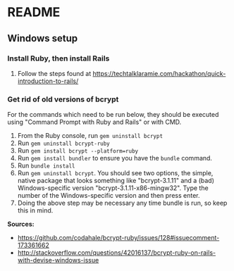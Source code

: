 # README

## Windows setup

### Install Ruby, then install Rails
1. Follow the steps found at https://techtalklaramie.com/hackathon/quick-introduction-to-rails/

### Get rid of old versions of bcrypt
For the commands which need to be run below, they should be executed using "Command Prompt with Ruby and Rails" or with CMD.

1. From the Ruby console, run `gem uninstall bcrypt`
2. Run `gem uninstall bcrypt-ruby`
3. Run `gem install bcrypt --platform=ruby`
5. Run `gem install bundler` to ensure you have the `bundle` command.
6. Run `bundle install`
7. Run `gem uninstall bcrypt`. You should see two options, the simple, native package that looks something like "bcrypt-3.1.11" and a (bad) Windows-specific version "bcrypt-3.1.11-x86-mingw32". Type the number of the Windows-specific version and then press enter.
8. Doing the above step may be necessary any time bundle is run, so keep this in mind.

**Sources:**
- https://github.com/codahale/bcrypt-ruby/issues/128#issuecomment-173361662
- http://stackoverflow.com/questions/42016137/bcrypt-ruby-on-rails-with-devise-windows-issue
